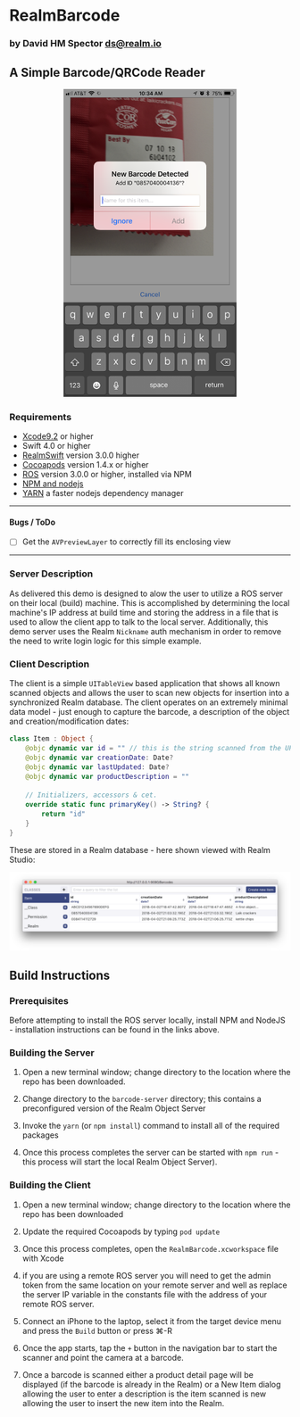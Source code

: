 # RealmBarcode
### by David HM Spector <ds@realm.io>

## A Simple Barcode/QRCode Reader

<center> <img src="Graphics/barcode-demo.png" width="310" height="552" /></center>

### Requirements
- [Xcode9.2](https://itunes.apple.com/us/app/xcode/id497799835?mt=12) or higher
- Swift 4.0 or higher
- [RealmSwift](https://realm.io/products/realm-database) version 3.0.0 higher
- [Cocoapods](https://www.cocoapods.org) version 1.4.x or higher
- [ROS](https://realm.io/products) version 3.0.0 or higher, installed via NPM
- [NPM and nodejs](https://www.npmjs.com/get-npm)
- [YARN](https://yarnpkg.com/en/) a faster nodejs dependency manager

<hr>

#### Bugs / ToDo

- [ ]  Get the `AVPreviewLayer` to correctly fill its enclosing view 
  
<hr>

### Server Description

As delivered this demo is designed to alow the user to utilize a ROS server on their local (build) machine. This is accomplished by determining the local machine's IP address at build time and storing the address in a file that is used to allow the client app to talk to the local server. Additionally,  this demo server uses the Realm `Nickname` auth mechanism  in order to remove the need to write login logic for this simple example.


### Client Description

The client is a simple `UITableView` based application that shows all known scanned objects and allows the user to scan new objects for insertion into a synchronized Realm database. The client operates on an extremely minimal data model  - just enough to capture the barcode, a description of the object and creation/modification dates:

```swift
class Item : Object {
    @objc dynamic var id = "" // this is the string scanned from the UPC or QRCode
    @objc dynamic var creationDate: Date?
    @objc dynamic var lastUpdated: Date?
    @objc dynamic var productDescription = ""
    
    // Initializers, accessors & cet.
    override static func primaryKey() -> String? {
        return "id"
    }
} 
```
These are stored in a Realm database - here shown viewed with Realm Studio:
<center> <img src="Graphics/Barcodes-studio.png" /></center>


## Build Instructions

### Prerequisites
Before attempting to install the ROS server locally, install NPM and NodeJS - installation instructions can be found in the links above.

###  Building the Server

  1. Open  a new terminal window; change directory to the location where the repo has been downloaded.
  
  2. Change directory to the `barcode-server` directory; this contains a preconfigured version of the Realm Object Server
  
  3.  Invoke the `yarn` (or `npm install`) command to install all of the required packages
  
  4.  Once this process completes the server can be started with `npm run`  - this process will start the local Realm Object Server).
  
### Building the Client

  1. Open a new terminal window; change directory to the location where the repo has been downloaded

  2. Update the required Cocoapods by typing `pod update`
  
  3. Once this process completes, open the `RealmBarcode.xcworkspace` file with Xcode
  
  4.  if you are using a remote ROS server you will need to get the admin token from the same location on your remote server and well as replace the server IP variable in the constants file with the address of your remote ROS server.
  
  5. Connect an iPhone to the laptop, select it from the target device menu and press the `Build` button or press ⌘-R
  
  6. Once the app starts, tap the `+` button  in the navigation bar to start the scanner and point the camera at a barcode. 
  
  7. Once a barcode is scanned either a product detail page will be displayed (if the barcode is already in the Realm) or a New Item dialog allowing the user to enter a description is the item scanned is new allowing the user to insert the new item into the Realm.

